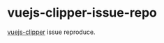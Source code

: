 # vuejs-clipper-issue-repo

[vuejs-clipper](https://github.com/timtnleeProject/vuejs-clipper) issue reproduce.
